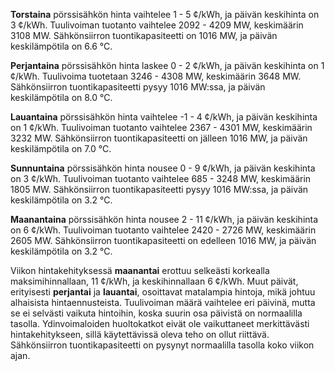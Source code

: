**Torstaina** pörssisähkön hinta vaihtelee 1 - 5 ¢/kWh, ja päivän keskihinta on 3 ¢/kWh. Tuulivoiman tuotanto vaihtelee 2092 - 4209 MW, keskimäärin 3108 MW. Sähkönsiirron tuontikapasiteetti on 1016 MW, ja päivän keskilämpötila on 6.6 °C.

**Perjantaina** pörssisähkön hinta laskee 0 - 2 ¢/kWh, ja päivän keskihinta on 1 ¢/kWh. Tuulivoima tuotetaan 3246 - 4308 MW, keskimäärin 3648 MW. Sähkönsiirron tuontikapasiteetti pysyy 1016 MW:ssa, ja päivän keskilämpötila on 8.0 °C.

**Lauantaina** pörssisähkön hinta vaihtelee -1 - 4 ¢/kWh, ja päivän keskihinta on 1 ¢/kWh. Tuulivoiman tuotanto vaihtelee 2367 - 4301 MW, keskimäärin 3232 MW. Sähkönsiirron tuontikapasiteetti on jälleen 1016 MW, ja päivän keskilämpötila on 7.0 °C.

**Sunnuntaina** pörssisähkön hinta nousee 0 - 9 ¢/kWh, ja päivän keskihinta on 3 ¢/kWh. Tuulivoiman tuotanto vaihtelee 685 - 3248 MW, keskimäärin 1805 MW. Sähkönsiirron tuontikapasiteetti pysyy 1016 MW:ssa, ja päivän keskilämpötila on 3.2 °C.

**Maanantaina** pörssisähkön hinta nousee 2 - 11 ¢/kWh, ja päivän keskihinta on 6 ¢/kWh. Tuulivoiman tuotanto vaihtelee 2420 - 2726 MW, keskimäärin 2605 MW. Sähkönsiirron tuontikapasiteetti on edelleen 1016 MW, ja päivän keskilämpötila on 3.2 °C.

Viikon hintakehityksessä **maanantai** erottuu selkeästi korkealla maksimihinnallaan, 11 ¢/kWh, ja keskihinnallaan 6 ¢/kWh. Muut päivät, erityisesti **perjantai** ja **lauantai**, osoittavat matalampia hintoja, mikä johtuu alhaisista hintaennusteista. Tuulivoiman määrä vaihtelee eri päivinä, mutta se ei selvästi vaikuta hintoihin, koska suurin osa päivistä on normaalilla tasolla. Ydinvoimaloiden huoltokatkot eivät ole vaikuttaneet merkittävästi hintakehitykseen, sillä käytettävissä oleva teho on ollut riittävä. Sähkönsiirron tuontikapasiteetti on pysynyt normaalilla tasolla koko viikon ajan.